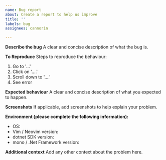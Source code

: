 ```yaml
---
name: Bug report
about: Create a report to help us improve
title: ''
labels: bug
assignees: cannorin

---
```


**Describe the bug**
A clear and concise description of what the bug is.

**To Reproduce**
Steps to reproduce the behaviour:
1. Go to '...'
2. Click on '....'
3. Scroll down to '....'
4. See error

**Expected behaviour**
A clear and concise description of what you expected to happen.

**Screenshots**
If applicable, add screenshots to help explain your problem.

**Environment (please complete the following information):**
 - OS: 
 - Vim / Neovim version:
 - dotnet SDK version:
 - mono / .Net Framework version:

**Additional context**
Add any other context about the problem here.
